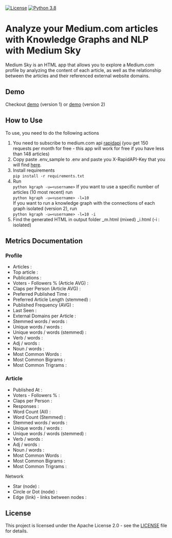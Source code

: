 [![License](https://img.shields.io/badge/License-Apache_2.0-blue.svg)](https://opensource.org/licenses/Apache-2.0)
[![Python 3.8](https://img.shields.io/badge/python-3.8-blue.svg)](https://www.python.org/downloads/release/python-380/)

# Analyze your Medium.com articles with Knowledge Graphs and NLP with Medium Sky

Medium Sky is an HTML app that allows you to explore a Medium.com profile by analyzing the content of each article, as well as the relationship between the articles and
their referenced external website domains.

## Demo

Checkout [demo](https://justdataplease.com/db/medium-articles-analysis.html) (version 1)
or [demo](https://justdataplease.com/db/medium-articles-analysis-2.html) (version 2)

## How to Use

To use, you need to do the following actions

1) You need to subscribe to medium.com api [rapidapi](https://rapidapi.com/nishujain199719-vgIfuFHZxVZ/api/medium2) (you
   get 150 requests per month for free - this app will work for free if you have less than 148 articles)
2) Copy paste .env_sample to .env and paste you X-RapidAPI-Key that you will
   find [here](https://rapidapi.com/nishujain199719-vgIfuFHZxVZ/api/medium2).
3) Install requirements <br>
   `pip install -r requirements.txt`
4) Run <br>
   `python kgraph -u=<username>`
   If you want to use a specific number of articles (10 most recent) run <br>
   `python kgraph -u=<username> -l=10` <br>
   If you want to run a knowledge graph with the connections of each graph isolated (version 2), run <br>
   `python kgraph -u=<username> -l=10 -i`
5) Find the generated HTML in output folder
   <username>_m.html (mixed)
   <username>_i.html (-i : isolated)

## Metrics Documentation

### Profile

- Articles :
- Top article :
- Publications :
- Voters - Followers % (Article AVG) :
- Claps per Person (Article AVG) :
- Preferred Published Time :
- Preferred Article Length (stemmed) :
- Published Frequency (AVG) :
- Last Seen :
- External Domains per Article :
- Stemmed words / words :
- Unique words / words :
- Unique words / words (stemmed) :
- Verb / words :
- Adj / words :
- Noun / words :
- Most Common Words :
- Most Common Bigrams :
- Most Common Trigrams :

### Article

- Published At :
- Voters - Followers % :
- Claps per Person :
- Responses :
- Word Count (All) :
- Word Count (Stemmed) :
- Stemmed words / words :
- Unique words / words :
- Unique words / words (stemmed) :
- Verb / words :
- Adj / words :
- Noun / words :
- Most Common Words :
- Most Common Bigrams :
- Most Common Trigrams :

Network

- Star (node) :
- Circle or Dot (node) :
- Edge (link) - links between nodes :

## License

This project is licensed under the Apache License 2.0 - see the [LICENSE](LICENSE) file for details.
